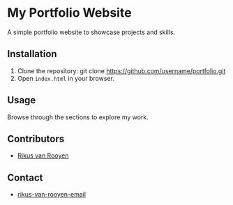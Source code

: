 # My Portfolio Website

A simple portfolio website to showcase projects and skills.

## Installation

1. Clone the repository:
   git clone https://github.com/username/portfolio.git
2. Open `index.html` in your browser.

## Usage

Browse through the sections to explore my work.

## Contributors

- [Rikus van Rooyen](https://github.com/Rikusvr375)

## Contact 

- [rikus-van-rooyen-email](rikusvr12@gmail.com)
